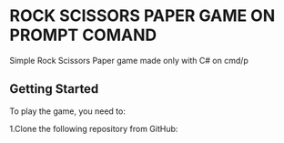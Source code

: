 <h1>ROCK SCISSORS PAPER GAME ON PROMPT COMAND </h1>

<p>Simple Rock Scissors Paper game made only with C# on cmd/p

<h2>Getting Started</h2>

<p>To play the game, you need to:</p>

1.Clone the following repository from GitHub:

```




